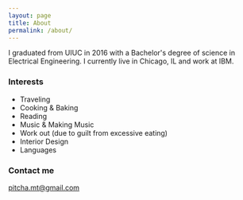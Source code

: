 ```yaml
---
layout: page
title: About
permalink: /about/
---
```


I graduated from UIUC in 2016 with a Bachelor's degree of science in Electrical Engineering. I currently live in Chicago, IL and work at IBM.

### Interests

- Traveling
- Cooking & Baking
- Reading
- Music & Making Music
- Work out (due to guilt from excessive eating)
- Interior Design
- Languages

### Contact me

[pitcha.mt@gmail.com](mailto:pitcha.mt@gmail.com)